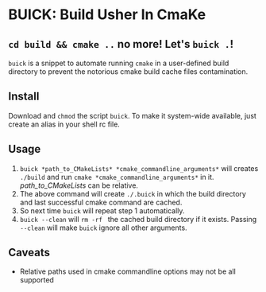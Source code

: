 # BUICK: Build Usher In CmaKe
## `cd build && cmake ..` no more! Let's `buick .`!

`buick` is a snippet to automate running `cmake` in a user-defined build directory to prevent the notorious cmake build cache files contamination.

## Install
Download and `chmod` the script `buick`. To make it system-wide available, just create an alias in your shell rc file.

## Usage
1. `buick *path_to_CMakeLists* *cmake_commandline_arguments*` will creates `./build` and run `cmake *cmake_commandline_arguments*` in it. *path_to_CMakeLists* can be relative.
2. The above command will create `./.buick` in which the build directory and last successful cmake command are cached.
3. So next time `buick` will repeat step 1 automatically.
4. `buick --clean` will `rm -rf ` the cached build directory if it exists. Passing `--clean` will make `buick` ignore all other arguments.

## Caveats
* Relative paths used in cmake commandline options may not be all supported
